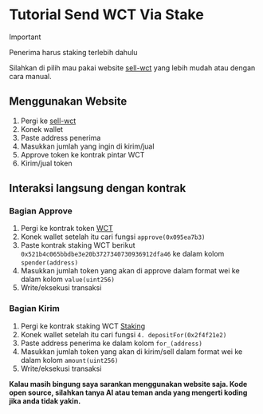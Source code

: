 # Tutorial Send WCT Via Stake
> [!IMPORTANT]
> Penerima harus staking terlebih dahulu

Silahkan di pilih mau pakai website [sell-wct](sell-wct.vercel.app) yang lebih mudah atau dengan cara manual.

## Menggunakan Website
1. Pergi ke [sell-wct](sell-wct.vercel.app)
2. Konek wallet
3. Paste address penerima
4. Masukkan jumlah yang ingin di kirim/jual
5. Approve token ke kontrak pintar WCT
6. Kirim/jual token

## Interaksi langsung dengan kontrak

### Bagian Approve
1. Pergi ke kontrak token [WCT](https://optimistic.etherscan.io/token/0xef4461891dfb3ac8572ccf7c794664a8dd927945#writeProxyContract#F1)
2. Konek wallet setelah itu cari fungsi `approve(0x095ea7b3)`
3. Paste kontrak staking WCT berikut `0x521b4c065bbdbe3e20b3727340730936912dfa46` ke dalam kolom ``spender(address)``
4. Masukkan jumlah token yang akan di approve dalam format wei ke dalam kolom `value(uint256)`
5. Write/eksekusi transaksi

### Bagian Kirim
1. Pergi ke kontrak staking WCT [Staking](https://optimistic.etherscan.io/address/0x521b4c065bbdbe3e20b3727340730936912dfa46#writeProxyContract#F4)
2. Konek wallet setelah itu cari fungsi `4. depositFor(0x2f4f21e2)`
3. Paste address penerima ke dalam kolom `for_(address)`
4. Masukkan jumlah token yang akan di kirim/sell dalam format wei ke dalam kolom `amount(uint256)`
5. Write/eksekusi transaksi

**Kalau masih bingung saya sarankan menggunakan website saja. Kode open source, silahkan tanya AI atau teman anda yang mengerti koding jika anda tidak yakin.**
